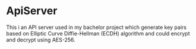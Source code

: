 # ApiServer

This i an API server used in my bachelor project which generate key pairs based on Elliptic Curve Diffie-Hellman (ECDH) algorithm and could encrypt and decrypt using AES-256.
